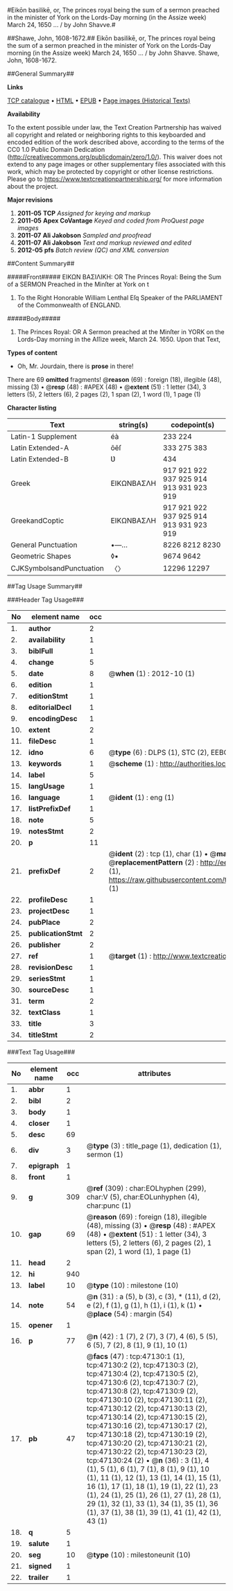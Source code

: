 #Eikōn basilikē, or, The princes royal being the sum of a sermon preached in the minister of York on the Lords-Day morning (in the Assize week) March 24, 1650 ... / by John Shavve.#

##Shawe, John, 1608-1672.##
Eikōn basilikē, or, The princes royal being the sum of a sermon preached in the minister of York on the Lords-Day morning (in the Assize week) March 24, 1650 ... / by John Shavve.
Shawe, John, 1608-1672.

##General Summary##

**Links**

[TCP catalogue](http://www.ota.ox.ac.uk/tcp/)  • 
[HTML](http://tei.it.ox.ac.uk/tcp/Texts-HTML/free/A59/A59595.html)  • 
[EPUB](http://tei.it.ox.ac.uk/tcp/Texts-EPUB/free/A59/A59595.epub) • 
[Page images (Historical Texts)](https://historicaltexts.jisc.ac.uk/eebo-11249812e)

**Availability**

To the extent possible under law, the Text Creation Partnership has waived all copyright and related or neighboring rights to this keyboarded and encoded edition of the work described above, according to the terms of the CC0 1.0 Public Domain Dedication (http://creativecommons.org/publicdomain/zero/1.0/). This waiver does not extend to any page images or other supplementary files associated with this work, which may be protected by copyright or other license restrictions. Please go to https://www.textcreationpartnership.org/ for more information about the project.

**Major revisions**

1. __2011-05__ __TCP__ *Assigned for keying and markup*
1. __2011-05__ __Apex CoVantage__ *Keyed and coded from ProQuest page images*
1. __2011-07__ __Ali Jakobson__ *Sampled and proofread*
1. __2011-07__ __Ali Jakobson__ *Text and markup reviewed and edited*
1. __2012-05__ __pfs__ *Batch review (QC) and XML conversion*

##Content Summary##

#####Front#####
ΕΙΚΩΝ ΒΑΣΙΛΙΚΗ: OR The Princes Royal: Being the Sum of a SERMON Preached in the Minſter at York on t
1. To the Right Honorable William Lenthal Eſq Speaker of the PARLIAMENT of the Commonwealth of ENGLAND.

#####Body#####

1. The Princes Royal: OR A Sermon preached at the Minſter in YORK on the Lords-Day morning in the Aſſize week, March 24. 1650. Upon that Text,

**Types of content**

  * Oh, Mr. Jourdain, there is **prose** in there!

There are 69 **omitted** fragments! 
 @__reason__ (69) : foreign (18), illegible (48), missing (3)  •  @__resp__ (48) : #APEX (48)  •  @__extent__ (51) : 1 letter (34), 3 letters (5), 2 letters (6), 2 pages (2), 1 span (2), 1 word (1), 1 page (1)

**Character listing**


|Text|string(s)|codepoint(s)|
|---|---|---|
|Latin-1 Supplement|éà|233 224|
|Latin Extended-A|ōēſ|333 275 383|
|Latin Extended-B|Ʋ|434|
|Greek|ΕΙΚΩΝΒΑΣΛΗ|917 921 922 937 925 914 913 931 923 919|
|GreekandCoptic|ΕΙΚΩΝΒΑΣΛΗ|917 921 922 937 925 914 913 931 923 919|
|General Punctuation|•—…|8226 8212 8230|
|Geometric Shapes|◊▪|9674 9642|
|CJKSymbolsandPunctuation|〈〉|12296 12297|

##Tag Usage Summary##

###Header Tag Usage###

|No|element name|occ|attributes|
|---|---|---|---|
|1.|__author__|2||
|2.|__availability__|1||
|3.|__biblFull__|1||
|4.|__change__|5||
|5.|__date__|8| @__when__ (1) : 2012-10 (1)|
|6.|__edition__|1||
|7.|__editionStmt__|1||
|8.|__editorialDecl__|1||
|9.|__encodingDesc__|1||
|10.|__extent__|2||
|11.|__fileDesc__|1||
|12.|__idno__|6| @__type__ (6) : DLPS (1), STC (2), EEBO-CITATION (1), OCLC (1), VID (1)|
|13.|__keywords__|1| @__scheme__ (1) : http://authorities.loc.gov/ (1)|
|14.|__label__|5||
|15.|__langUsage__|1||
|16.|__language__|1| @__ident__ (1) : eng (1)|
|17.|__listPrefixDef__|1||
|18.|__note__|5||
|19.|__notesStmt__|2||
|20.|__p__|11||
|21.|__prefixDef__|2| @__ident__ (2) : tcp (1), char (1)  •  @__matchPattern__ (2) : ([0-9\-]+):([0-9IVX]+) (1), (.+) (1)  •  @__replacementPattern__ (2) : http://eebo.chadwyck.com/downloadtiff?vid=$1&page=$2 (1), https://raw.githubusercontent.com/textcreationpartnership/Texts/master/tcpchars.xml#$1 (1)|
|22.|__profileDesc__|1||
|23.|__projectDesc__|1||
|24.|__pubPlace__|2||
|25.|__publicationStmt__|2||
|26.|__publisher__|2||
|27.|__ref__|1| @__target__ (1) : http://www.textcreationpartnership.org/docs/. (1)|
|28.|__revisionDesc__|1||
|29.|__seriesStmt__|1||
|30.|__sourceDesc__|1||
|31.|__term__|2||
|32.|__textClass__|1||
|33.|__title__|3||
|34.|__titleStmt__|2||


###Text Tag Usage###

|No|element name|occ|attributes|
|---|---|---|---|
|1.|__abbr__|1||
|2.|__bibl__|2||
|3.|__body__|1||
|4.|__closer__|1||
|5.|__desc__|69||
|6.|__div__|3| @__type__ (3) : title_page (1), dedication (1), sermon (1)|
|7.|__epigraph__|1||
|8.|__front__|1||
|9.|__g__|309| @__ref__ (309) : char:EOLhyphen (299), char:V (5), char:EOLunhyphen (4), char:punc (1)|
|10.|__gap__|69| @__reason__ (69) : foreign (18), illegible (48), missing (3)  •  @__resp__ (48) : #APEX (48)  •  @__extent__ (51) : 1 letter (34), 3 letters (5), 2 letters (6), 2 pages (2), 1 span (2), 1 word (1), 1 page (1)|
|11.|__head__|2||
|12.|__hi__|940||
|13.|__label__|10| @__type__ (10) : milestone (10)|
|14.|__note__|54| @__n__ (31) : a (5), b (3), c (3), * (11), d (2), e (2), f (1), g (1), h (1), i (1), k (1)  •  @__place__ (54) : margin (54)|
|15.|__opener__|1||
|16.|__p__|77| @__n__ (42) : 1 (7), 2 (7), 3 (7), 4 (6), 5 (5), 6 (5), 7 (2), 8 (1), 9 (1), 10 (1)|
|17.|__pb__|47| @__facs__ (47) : tcp:47130:1 (1), tcp:47130:2 (2), tcp:47130:3 (2), tcp:47130:4 (2), tcp:47130:5 (2), tcp:47130:6 (2), tcp:47130:7 (2), tcp:47130:8 (2), tcp:47130:9 (2), tcp:47130:10 (2), tcp:47130:11 (2), tcp:47130:12 (2), tcp:47130:13 (2), tcp:47130:14 (2), tcp:47130:15 (2), tcp:47130:16 (2), tcp:47130:17 (2), tcp:47130:18 (2), tcp:47130:19 (2), tcp:47130:20 (2), tcp:47130:21 (2), tcp:47130:22 (2), tcp:47130:23 (2), tcp:47130:24 (2)  •  @__n__ (36) : 3 (1), 4 (1), 5 (1), 6 (1), 7 (1), 8 (1), 9 (1), 10 (1), 11 (1), 12 (1), 13 (1), 14 (1), 15 (1), 16 (1), 17 (1), 18 (1), 19 (1), 22 (1), 23 (1), 24 (1), 25 (1), 26 (1), 27 (1), 28 (1), 29 (1), 32 (1), 33 (1), 34 (1), 35 (1), 36 (1), 37 (1), 38 (1), 39 (1), 41 (1), 42 (1), 43 (1)|
|18.|__q__|5||
|19.|__salute__|1||
|20.|__seg__|10| @__type__ (10) : milestoneunit (10)|
|21.|__signed__|1||
|22.|__trailer__|1||
